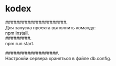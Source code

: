 # kodex
######################.  
Для запуска проекта выполнить команду:    
npm install.  
#########.  
npm run start.  
  
###################.  
Настрокйи сервера храняться в файле db.config. 

